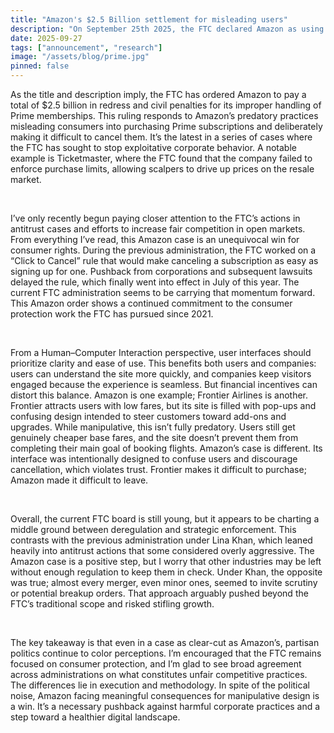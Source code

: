 ```yaml
--- 
title: "Amazon's $2.5 Billion settlement for misleading users" 
description: "On September 25th 2025, the FTC declared Amazon as using illegal practices to make prime memberships difficult to cancel and unjustly added to people's accounts." 
date: 2025-09-27 
tags: ["announcement", "research"] 
image: "/assets/blog/prime.jpg" 
pinned: false 
---
```

As the title and description imply, the FTC has ordered Amazon to pay a total of $2.5 billion in redress and civil penalties for its improper handling of Prime memberships. This ruling responds to Amazon’s predatory practices misleading consumers into purchasing Prime subscriptions and deliberately making it difficult to cancel them. It’s the latest in a series of cases where the FTC has sought to stop exploitative corporate behavior. A notable example is Ticketmaster, where the FTC found that the company failed to enforce purchase limits, allowing scalpers to drive up prices on the resale market.  

<br>

I’ve only recently begun paying closer attention to the FTC’s actions in antitrust cases and efforts to increase fair competition in open markets. From everything I’ve read, this Amazon case is an unequivocal win for consumer rights. During the previous administration, the FTC worked on a “Click to Cancel” rule that would make canceling a subscription as easy as signing up for one. Pushback from corporations and subsequent lawsuits delayed the rule, which finally went into effect in July of this year. The current FTC administration seems to be carrying that momentum forward. This Amazon order shows a continued commitment to the consumer protection work the FTC has pursued since 2021.  

<br>

From a Human–Computer Interaction perspective, user interfaces should prioritize clarity and ease of use. This benefits both users and companies: users can understand the site more quickly, and companies keep visitors engaged because the experience is seamless. But financial incentives can distort this balance. Amazon is one example; Frontier Airlines is another. Frontier attracts users with low fares, but its site is filled with pop-ups and confusing design intended to steer customers toward add-ons and upgrades. While manipulative, this isn’t fully predatory. Users still get genuinely cheaper base fares, and the site doesn’t prevent them from completing their main goal of booking flights. Amazon’s case is different. Its interface was intentionally designed to confuse users and discourage cancellation, which violates trust. Frontier makes it difficult to purchase; Amazon made it difficult to leave.  

<br>

Overall, the current FTC board is still young, but it appears to be charting a middle ground between deregulation and strategic enforcement. This contrasts with the previous administration under Lina Khan, which leaned heavily into antitrust actions that some considered overly aggressive. The Amazon case is a positive step, but I worry that other industries may be left without enough regulation to keep them in check. Under Khan, the opposite was true; almost every merger, even minor ones, seemed to invite scrutiny or potential breakup orders. That approach arguably pushed beyond the FTC’s traditional scope and risked stifling growth.  

<br>

The key takeaway is that even in a case as clear-cut as Amazon’s, partisan politics continue to color perceptions. I’m encouraged that the FTC remains focused on consumer protection, and I’m glad to see broad agreement across administrations on what constitutes unfair competitive practices. The differences lie in execution and methodology. In spite of the political noise, Amazon facing meaningful consequences for manipulative design is a win. It’s a necessary pushback against harmful corporate practices and a step toward a healthier digital landscape.  